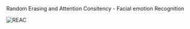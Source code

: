 Random Erasing and Attention Consitency - Facial emotion Recognition


![REAC](https://github.com/Haneesh1827/Random-Erasing-and-Attention-Consistency-FER/assets/85379299/0ab2ccc2-b3f9-4336-baec-89fb16ef160e)

